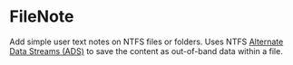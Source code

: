 # FileNote

Add simple user text notes on NTFS files or folders. Uses NTFS [Alternate Data Streams (ADS)](https://en.wikipedia.org/wiki/NTFS#Alternate_data_streams_(ADS)) to save the content as out-of-band data within a file.
